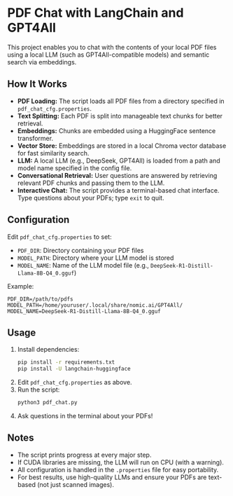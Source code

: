 # PDF Chat with LangChain and GPT4All

This project enables you to chat with the contents of your local PDF files using a local LLM (such as GPT4All-compatible models) and semantic search via embeddings.

## How It Works
- **PDF Loading:** The script loads all PDF files from a directory specified in `pdf_chat_cfg.properties`.
- **Text Splitting:** Each PDF is split into manageable text chunks for better retrieval.
- **Embeddings:** Chunks are embedded using a HuggingFace sentence transformer.
- **Vector Store:** Embeddings are stored in a local Chroma vector database for fast similarity search.
- **LLM:** A local LLM (e.g., DeepSeek, GPT4All) is loaded from a path and model name specified in the config file.
- **Conversational Retrieval:** User questions are answered by retrieving relevant PDF chunks and passing them to the LLM.
- **Interactive Chat:** The script provides a terminal-based chat interface. Type questions about your PDFs; type `exit` to quit.

## Configuration
Edit `pdf_chat_cfg.properties` to set:
- `PDF_DIR`: Directory containing your PDF files
- `MODEL_PATH`: Directory where your LLM model is stored
- `MODEL_NAME`: Name of the LLM model file (e.g., `DeepSeek-R1-Distill-Llama-8B-Q4_0.gguf`)

Example:
```
PDF_DIR=/path/to/pdfs
MODEL_PATH=/home/youruser/.local/share/nomic.ai/GPT4All/
MODEL_NAME=DeepSeek-R1-Distill-Llama-8B-Q4_0.gguf
```

## Usage
1. Install dependencies:
   ```bash
   pip install -r requirements.txt
   pip install -U langchain-huggingface
   ```
2. Edit `pdf_chat_cfg.properties` as above.
3. Run the script:
   ```bash
   python3 pdf_chat.py
   ```
4. Ask questions in the terminal about your PDFs!

## Notes
- The script prints progress at every major step.
- If CUDA libraries are missing, the LLM will run on CPU (with a warning).
- All configuration is handled in the `.properties` file for easy portability.
- For best results, use high-quality LLMs and ensure your PDFs are text-based (not just scanned images).
